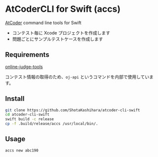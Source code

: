 # AtCoderCLI for Swift (accs)

[AtCoder](https://atcoder.jp/?lang=ja) command line tools for Swift

- コンテスト毎に Xcode プロジェクトを作成します
- 問題ごとにサンプルテストケースを作成します

## Requirements

[online-judge-tools](https://github.com/online-judge-tools/oj)

コンテスト情報の取得のため、`oj-api` というコマンドを内部で使用しています。

## Install

```bash
git clone https://github.com/ShotaKashihara/atcoder-cli-swift
cd atcoder-cli-swift
swift build -c release
cp -f .build/release/accs /usr/local/bin/.
```

## Usage

```bash
accs new abc190
```
